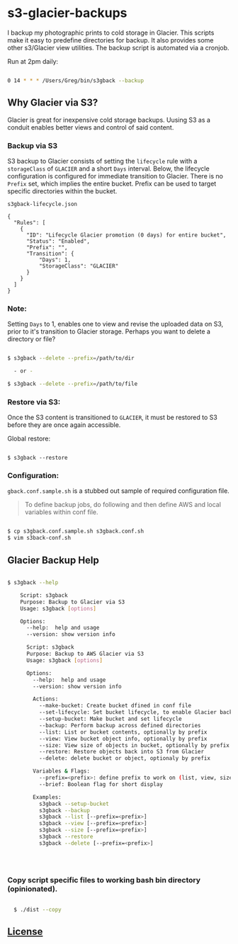 # s3-glacier-backups

I backup my photographic prints to cold storage in Glacier. This scripts
make it easy to predefine directories for backup. It also provides some
other s3/Glacier view utilities. The backup script is automated via a cronjob.


Run at 2pm daily:

```sh

0 14 * * * /Users/Greg/bin/s3gback --backup

```

## Why Glacier via S3?
Glacier is great for inexpensive cold storage backups. Uusing S3 as a
conduit enables better views and control of said content.

### Backup via S3
S3 backup to Glacier consists of setting the `lifecycle` rule with a `storageClass`
of `GLACIER` and a short `Days` interval. Below, the lifecycle configuration is
configured for immediate transition to Glacier. There is no `Prefix` set, which
implies the entire bucket. Prefix can be used to target specific directories
within the bucket.

`s3gback-lifecycle.json`

```
{
  "Rules": [
    {
      "ID": "Lifecycle Glacier promotion (0 days) for entire bucket",
      "Status": "Enabled",
      "Prefix": "",
      "Transition": {
          "Days": 1,
          "StorageClass": "GLACIER"
      }
    }
  ]
}

```
### Note:
Setting `Days` to 1, enables one to view and revise the uploaded data on S3,
prior to it's transition to Glacier storage. Perhaps you want to delete
a directory or file?

```sh

$ s3gback --delete --prefix=/path/to/dir

  - or -

$ s3gback --delete --prefix=/path/to/file

```


### Restore via S3:
Once the S3 content is transitioned to `GLACIER`, it must be restored to S3
before they are once again accessible.

Global restore:
```

$ s3gback --restore

```

### Configuration:
`gback.conf.sample.sh` is a stubbed out sample of required configuration file.

> To define backup jobs, do following and then define AWS and local variables
within conf file.

```sh

$ cp s3gback.conf.sample.sh s3gback.conf.sh
$ vim s3back-conf.sh

```

## Glacier Backup Help

```sh

$ s3gback --help

    Script: s3gback
    Purpose: Backup to Glacier via S3
    Usage: s3gback [options]

    Options:
      --help:  help and usage
      --version: show version info

      Script: s3gback
      Purpose: Backup to AWS Glacier via S3
      Usage: s3gback [options]

      Options:
        --help:  help and usage
        --version: show version info

        Actions:
          --make-bucket: Create bucket dfined in conf file
          --set-lifecycle: Set bucket lifecycle, to enable Glacier backup, via S3
          --setup-bucket: Make bucket and set lifecycle
          --backup: Perform backup across defined directories
          --list: List or bucket contents, optionally by prefix
          --view: View bucket object info, optionally by prefix
          --size: View size of objects in bucket, optionally by prefix
          --restore: Restore objects back into S3 from Glacier
          --delete: delete bucket or object, optionaly by prefix

        Variables & Flags:
          --prefix=<prefix>: define prefix to work on (list, view, size, delete, restore, etc)
          --brief: Boolean flag for short display

        Examples:
          s3gback --setup-bucket
          s3gback --backup
          s3gback --list [--prefix=<prefix>]
          s3gback --view [--prefix=<prefix>]
          s3gback --size [--prefix=<prefix>]
          s3gback --restore
          s3gback --delete [--prefix=<prefix>]





```

### Copy script specific files to working bash bin directory (opinionated).

```sh

  $ ./dist --copy

```

## [License](LICENSE.md)
